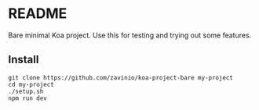 # README

Bare minimal Koa project. Use this for testing and trying out some features.


## Install

```
git clone https://github.com/zavinio/koa-project-bare my-project
cd my-project
./setup.sh
npm run dev
```
